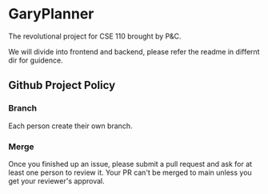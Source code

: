 # GaryPlanner
The revolutional project for CSE 110 brought by P&C.

We will divide into frontend and backend, please refer the readme in differnt dir for guidence.

## Github Project Policy
### Branch
Each person create their own branch. 
### Merge
Once you finished up an issue, please submit a pull request and ask for at least one person to review it. Your PR can't be merged to main unless you get your reviewer's approval.
